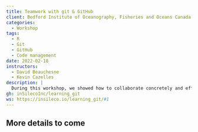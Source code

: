 ```yaml
---
title: Teamwork with git & GitHub
client: Bedford Institute of Oceanography, Fisheries and Oceans Canada
categories: 
  - Workshop
tags: 
  - R
  - Git
  - GitHub
  - Code management
date: 2022-02-18
instructors:
  - David Beauchesne
  - Kevin Cazelles
description: | 
  During this workshop, we showed how to collaborate concretely and efficiently on projects with git and GitHub.
gh: inSilecoInc/learning_git
ws: https://insileco.io/learning_git/#1
---
```



## More details to come

